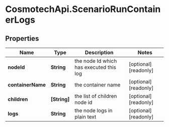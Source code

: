 # CosmotechApi.ScenarioRunContainerLogs

## Properties

Name | Type | Description | Notes
------------ | ------------- | ------------- | -------------
**nodeId** | **String** | the node Id which has executed this log | [optional] [readonly] 
**containerName** | **String** | the container name | [optional] [readonly] 
**children** | **[String]** | the list of children node id | [optional] [readonly] 
**logs** | **String** | the node logs in plain text | [optional] [readonly] 


